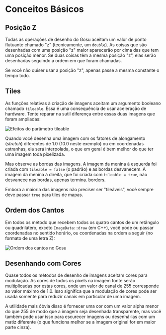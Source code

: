 # Conceitos Básicos

## Posição Z

Todas as operações de desenho do Gosu aceitam um valor de ponto flutuante chamado "z" (tecnicamente, um `double`). As coisas que são desenhadas com uma posição "z" maior aparecerão por cima das que tem uma posição menor. Se duas coisas têm a mesma posição "z", elas serão desenhadas seguindo a ordem em que foram chamadas.

Se você não quiser usar a posição "z", apenas passe a mesma constante o tempo todo.

## Tiles

As funções relativas à criação de imagens aceitam um argumento booleano chamado `tileable`. Essa é uma consequência de usar aceleração de hardware. Tente reparar na sutil diferença entre essas duas imagens que foram ampliadas:

![Efeitos do parâmetro `tileable`](https://github.com/jlnr/gosu/wiki/hard_borders.png)

Quando você desenha uma imagem com os fatores de alongamento (_stretch_) diferentes de 1.0 (10.0 neste exemplo) ou em coordenadas estranhas, ela será interpolada, o que em geral é bem melhor do que ter uma imagem toda pixelizada.

Mas observe as bordas das imagens. A imagem da menina à esquerda foi criada com `tileable = false` (o padrão) e as bordas desvanecem. A imagem da menina à direita, que foi criada com `tileable = true`, não desvanece nas bordas, apenas termina. borders.

Embora a maioria das imagens não preciser ser "tileáveis", você sempre deve passar `true` para tiles de mapas.

## Ordem dos Cantos

Em todos os método que recebem todos os quatro cantos de um retângulo ou quadrilátero, exceto `ImageData::draw` (em C++), você pode ou passar coordenadas no sentido horário, ou coordenadas na ordem a seguir (no formato de uma letra Z):

![Ordem dos cantos no Gosu](https://github.com/jlnr/gosu/wiki/corner_indices.png)

## Desenhando com Cores

Quase todos os métodos de desenho de imagens aceitam cores para modulação. As cores de todos os pixels na imagem fonte serão multiplicadas por estas cores, onde um valor de canal de 255 corresponde ao valor máximo de 1.0. Isso significa que a modulação de cores pode ser usada somente para reduzir canais em particular de uma imagem.

A utilidade mais óbvia disso é fornecer uma cor com um valor alpha menor do que 255 de modo que a imagem seja desenhada transparente, mas você também pode usar isso para escurecer imagens ou desenhá-las com um matiz diferente (o que funciona melhor se a imagem original for em maior parte cinza).
